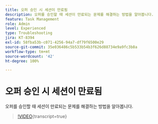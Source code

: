 ```yaml
---
title: 오퍼 승인 시 세션이 만료됨
description: 오퍼를 승인할 때 세션이 만료되는 문제를 해결하는 방법을 알아봅니다.
feature: Task Management
role: Admin
level: Experienced
type: Troubleshooting
jira: KT-8394
exl-id: 58fba53b-c071-4256-94a7-df79f6500e29
source-git-commit: 35e036486c5b533b54b3f626d88734e9a9fc3b8a
workflow-type: tm+mt
source-wordcount: '42'
ht-degree: 100%

---
```


# 오퍼 승인 시 세션이 만료됨

오퍼를 승인할 때 세션이 만료되는 문제를 해결하는 방법을 알아봅니다.

>[!VIDEO](https://video.tv.adobe.com/v/335898?quality=12&learn=on){transcript=true}
